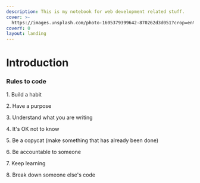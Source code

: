 ```yaml
---
description: This is my notebook for web development related stuff.
cover: >-
  https://images.unsplash.com/photo-1605379399642-870262d3d051?crop=entropy&cs=srgb&fm=jpg&ixid=MnwxOTcwMjR8MHwxfHNlYXJjaHwxfHxwcm9ncmFtbWluZ3xlbnwwfHx8fDE2NDk5MjE2ODQ&ixlib=rb-1.2.1&q=85
coverY: 0
layout: landing
---
```


# Introduction

### Rules to code

1\. Build a habit&#x20;

2\. Have a purpose&#x20;

3\. Understand what you are writing&#x20;

4\. It's OK not to know&#x20;

5\. Be a copycat (make something that has already been done)&#x20;

6\. Be accountable to someone&#x20;

7\. Keep learning&#x20;

8\. Break down someone else's code
